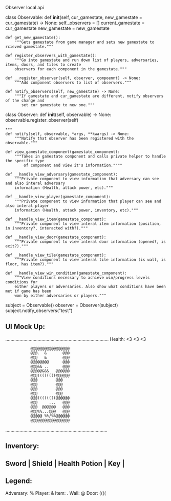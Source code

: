 Observer local api

class Observable:
    def __init__(self, cur_gamestate, new_gamestate = cur_gamestate) -> None:
        self._observers = []
        current_gamestate = cur_gamestate
        new_gamestate = new_gamestate
    
    def get_new_gamestate():
        """Gets gamestate from game manager and sets new gamestate to rcieved gamestate."""
        
    def register_observers_with_gamestate():
        """Go into gamestate and run down list of players, adversaries, items, doors, and tiles to create
        observers for each component in the gamestate."""
    
    def __register_observer(self, observer, compoennt) -> None:
        """Add component observers to list of observers."""
    
    def notify_observers(self, new_gamestate) -> None:
        """If gamestate and cur_gamestate are different, notify observers of the change and
           set cur gamestate to new one."""

class Observer:
    def __init__(self, observable) -> None:
        observable.register_observer(self)
    
    ***
    def notify(self, observable, *args, **kwargs) -> None:
        """Notify that observer has been registered with the observable."""
        
    def view_gamestate_component(gamestate_component):
        """Takes in gamestate component and calls private helper to handle the specific type
            of component and view it's information.""""
    
    def __handle_view_adversary(gamestate_component):
        """Private component to view information that adversary can see and also interal adversary
        information (Health, attack power, etc)."""
       
    def __handle_view_player(gamestate_component):
        """Private component to view information that player can see and also interal player
        information (Health, attack power, inventory, etc)."""
    
    def __handle_view_item(gamestate_component):
        """Private component to view interal item information (position, in inventory?, interacted with?)."""
    
    def __handle_view_door(gamestate_component):
        """Private component to view interal door information (opened?, is exit?)."""
        
    def __handle_view_tile(gamestate_component):
        """Private component to view interal tile information (is wall, is floor, has item?)."""
        
    def __handle_view_win_condition(gamestate_component):
        """View conditions necessary to achieve win/progress levels conditions for 
        either players or adversaries. Also show what conditions have been met if game has been 
        won by either adversaries or players."""


subject = Observable()
observer = Observer(subject)
subject.notify_observers("test")


UI Mock Up:
-
................................................................................
                                                               Health: <3 <3 <3                 
                                                                                                                           
                                                                                
               @@@@@@@@@@@@@@@@@                                                
               @@@.  &       @@@                                                
               @@@   &       @@@                                                
               @@@@@@@@      @@@                                                
               @@@&& ..      @@@                                                
               @@@@@&&&   @@@@@@                                                
               @@@((((((((@@@@@@                                                
               @@@        @@@                                                   
               @@@        @@@                                                   
               @@@        @@@                                                   
               @@@        @@@                                                   
               @@@((((((((@@@@@@                                                
               @@@     ...   @@@                                                
               @@@  @@@@@@   @@@                                                
               @@@%%...@@@   @@@                                                
               @@@@@ %%/%%@@@@@@                                                
               @@@@@@@@@@@@@@@@@      
...............................................................................

Inventory:
-------------------------------------------------------------------------------
Sword | Shield | Health Potion | Key |
-------------------------------------------------------------------------------


Legend:
-
Adversary: %
Player: &
Item: .
Wall: @
Door: ((((                                          